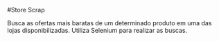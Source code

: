 #Store Scrap

Busca as ofertas mais baratas de um determinado produto em uma das lojas disponibilizadas.
Utiliza Selenium para realizar as buscas.
